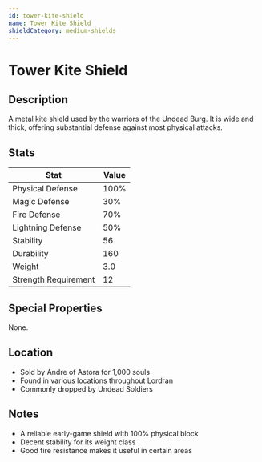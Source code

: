 ```yaml
---
id: tower-kite-shield
name: Tower Kite Shield
shieldCategory: medium-shields
---
```


# Tower Kite Shield

## Description

A metal kite shield used by the warriors of the Undead Burg. It is wide and thick, offering substantial defense against most physical attacks.

## Stats

| Stat | Value |
|------|-------|
| Physical Defense | 100% |
| Magic Defense | 30% |
| Fire Defense | 70% |
| Lightning Defense | 50% |
| Stability | 56 |
| Durability | 160 |
| Weight | 3.0 |
| Strength Requirement | 12 |

## Special Properties

None.

## Location

- Sold by Andre of Astora for 1,000 souls
- Found in various locations throughout Lordran
- Commonly dropped by Undead Soldiers

## Notes

- A reliable early-game shield with 100% physical block
- Decent stability for its weight class
- Good fire resistance makes it useful in certain areas